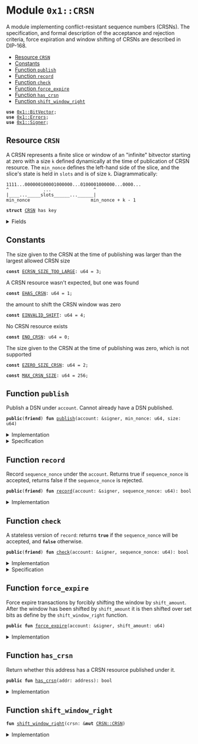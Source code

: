
<a name="0x1_CRSN"></a>

# Module `0x1::CRSN`

A module implementing conflict-resistant sequence numbers (CRSNs).
The specification, and formal description of the acceptance and rejection
criteria, force expiration and window shifting of CRSNs are described in DIP-168.


-  [Resource `CRSN`](#0x1_CRSN_CRSN)
-  [Constants](#@Constants_0)
-  [Function `publish`](#0x1_CRSN_publish)
-  [Function `record`](#0x1_CRSN_record)
-  [Function `check`](#0x1_CRSN_check)
-  [Function `force_expire`](#0x1_CRSN_force_expire)
-  [Function `has_crsn`](#0x1_CRSN_has_crsn)
-  [Function `shift_window_right`](#0x1_CRSN_shift_window_right)


<pre><code><b>use</b> <a href="../../../../../../move-stdlib/docs/BitVector.md#0x1_BitVector">0x1::BitVector</a>;
<b>use</b> <a href="../../../../../../move-stdlib/docs/Errors.md#0x1_Errors">0x1::Errors</a>;
<b>use</b> <a href="../../../../../../move-stdlib/docs/Signer.md#0x1_Signer">0x1::Signer</a>;
</code></pre>



<a name="0x1_CRSN_CRSN"></a>

## Resource `CRSN`

A CRSN  represents a finite slice or window of an "infinite" bitvector
starting at zero with a size <code>k</code> defined dynamically at the time of
publication of CRSN resource. The <code>min_nonce</code> defines the left-hand
side of the slice, and the slice's state is held in <code>slots</code> and is of size <code>k</code>.
Diagrammatically:
```
1111...000000100001000000...0100001000000...0000...
^             ...                ^
|____..._____slots______...______|
min_nonce                       min_nonce + k - 1
```


<pre><code><b>struct</b> <a href="CRSN.md#0x1_CRSN">CRSN</a> has key
</code></pre>



<details>
<summary>Fields</summary>


<dl>
<dt>
<code>min_nonce: u64</code>
</dt>
<dd>

</dd>
<dt>
<code>size: u64</code>
</dt>
<dd>

</dd>
<dt>
<code>slots: <a href="../../../../../../move-stdlib/docs/BitVector.md#0x1_BitVector_BitVector">BitVector::BitVector</a></code>
</dt>
<dd>

</dd>
</dl>


</details>

<a name="@Constants_0"></a>

## Constants


<a name="0x1_CRSN_ECRSN_SIZE_TOO_LARGE"></a>

The size given to the CRSN at the time of publishing was larger than the largest allowed CRSN size


<pre><code><b>const</b> <a href="CRSN.md#0x1_CRSN_ECRSN_SIZE_TOO_LARGE">ECRSN_SIZE_TOO_LARGE</a>: u64 = 3;
</code></pre>



<a name="0x1_CRSN_EHAS_CRSN"></a>

A CRSN resource wasn't expected, but one was found


<pre><code><b>const</b> <a href="CRSN.md#0x1_CRSN_EHAS_CRSN">EHAS_CRSN</a>: u64 = 1;
</code></pre>



<a name="0x1_CRSN_EINVALID_SHIFT"></a>

the amount to shift the CRSN window was zero


<pre><code><b>const</b> <a href="CRSN.md#0x1_CRSN_EINVALID_SHIFT">EINVALID_SHIFT</a>: u64 = 4;
</code></pre>



<a name="0x1_CRSN_ENO_CRSN"></a>

No CRSN resource exists


<pre><code><b>const</b> <a href="CRSN.md#0x1_CRSN_ENO_CRSN">ENO_CRSN</a>: u64 = 0;
</code></pre>



<a name="0x1_CRSN_EZERO_SIZE_CRSN"></a>

The size given to the CRSN at the time of publishing was zero, which is not supported


<pre><code><b>const</b> <a href="CRSN.md#0x1_CRSN_EZERO_SIZE_CRSN">EZERO_SIZE_CRSN</a>: u64 = 2;
</code></pre>



<a name="0x1_CRSN_MAX_CRSN_SIZE"></a>



<pre><code><b>const</b> <a href="CRSN.md#0x1_CRSN_MAX_CRSN_SIZE">MAX_CRSN_SIZE</a>: u64 = 256;
</code></pre>



<a name="0x1_CRSN_publish"></a>

## Function `publish`

Publish a DSN under <code>account</code>. Cannot already have a DSN published.


<pre><code><b>public</b>(<b>friend</b>) <b>fun</b> <a href="CRSN.md#0x1_CRSN_publish">publish</a>(account: &signer, min_nonce: u64, size: u64)
</code></pre>



<details>
<summary>Implementation</summary>


<pre><code><b>public</b>(<b>friend</b>) <b>fun</b> <a href="CRSN.md#0x1_CRSN_publish">publish</a>(account: &signer, min_nonce: u64, size: u64) {
    <b>assert</b>(!<a href="CRSN.md#0x1_CRSN_has_crsn">has_crsn</a>(<a href="../../../../../../move-stdlib/docs/Signer.md#0x1_Signer_address_of">Signer::address_of</a>(account)), <a href="../../../../../../move-stdlib/docs/Errors.md#0x1_Errors_invalid_state">Errors::invalid_state</a>(<a href="CRSN.md#0x1_CRSN_EHAS_CRSN">EHAS_CRSN</a>));
    <b>assert</b>(size &gt; 0, <a href="../../../../../../move-stdlib/docs/Errors.md#0x1_Errors_invalid_argument">Errors::invalid_argument</a>(<a href="CRSN.md#0x1_CRSN_EZERO_SIZE_CRSN">EZERO_SIZE_CRSN</a>));
    <b>assert</b>(size &lt;= <a href="CRSN.md#0x1_CRSN_MAX_CRSN_SIZE">MAX_CRSN_SIZE</a>, <a href="../../../../../../move-stdlib/docs/Errors.md#0x1_Errors_invalid_argument">Errors::invalid_argument</a>(<a href="CRSN.md#0x1_CRSN_ECRSN_SIZE_TOO_LARGE">ECRSN_SIZE_TOO_LARGE</a>));
    move_to(account, <a href="CRSN.md#0x1_CRSN">CRSN</a> {
        min_nonce,
        size,
        slots: <a href="../../../../../../move-stdlib/docs/BitVector.md#0x1_BitVector_new">BitVector::new</a>(size),
    })
}
</code></pre>



</details>

<details>
<summary>Specification</summary>



<pre><code><b>include</b> <a href="../../../../../../move-stdlib/docs/BitVector.md#0x1_BitVector_NewAbortsIf">BitVector::NewAbortsIf</a>{length: size};
<b>aborts_if</b> <a href="CRSN.md#0x1_CRSN_has_crsn">has_crsn</a>(<a href="../../../../../../move-stdlib/docs/Signer.md#0x1_Signer_spec_address_of">Signer::spec_address_of</a>(account)) <b>with</b> <a href="../../../../../../move-stdlib/docs/Errors.md#0x1_Errors_INVALID_STATE">Errors::INVALID_STATE</a>;
<b>aborts_if</b> size == 0 <b>with</b> <a href="../../../../../../move-stdlib/docs/Errors.md#0x1_Errors_INVALID_ARGUMENT">Errors::INVALID_ARGUMENT</a>;
<b>aborts_if</b> size &gt; <a href="CRSN.md#0x1_CRSN_MAX_CRSN_SIZE">MAX_CRSN_SIZE</a> <b>with</b> <a href="../../../../../../move-stdlib/docs/Errors.md#0x1_Errors_INVALID_ARGUMENT">Errors::INVALID_ARGUMENT</a>;
<b>ensures</b> <b>exists</b>&lt;<a href="CRSN.md#0x1_CRSN">CRSN</a>&gt;(<a href="../../../../../../move-stdlib/docs/Signer.md#0x1_Signer_spec_address_of">Signer::spec_address_of</a>(account));
</code></pre>



</details>

<a name="0x1_CRSN_record"></a>

## Function `record`

Record <code>sequence_nonce</code> under the <code>account</code>. Returns true if
<code>sequence_nonce</code> is accepted, returns false if the <code>sequence_nonce</code> is rejected.


<pre><code><b>public</b>(<b>friend</b>) <b>fun</b> <a href="CRSN.md#0x1_CRSN_record">record</a>(account: &signer, sequence_nonce: u64): bool
</code></pre>



<details>
<summary>Implementation</summary>


<pre><code><b>public</b>(<b>friend</b>) <b>fun</b> <a href="CRSN.md#0x1_CRSN_record">record</a>(account: &signer, sequence_nonce: u64): bool
<b>acquires</b> <a href="CRSN.md#0x1_CRSN">CRSN</a> {
    <b>let</b> addr = <a href="../../../../../../move-stdlib/docs/Signer.md#0x1_Signer_address_of">Signer::address_of</a>(account);
    <b>if</b> (<a href="CRSN.md#0x1_CRSN_check">check</a>(account, sequence_nonce)) {
        // <a href="CRSN.md#0x1_CRSN">CRSN</a> <b>exists</b> by `check`.
        <b>let</b> crsn = borrow_global_mut&lt;<a href="CRSN.md#0x1_CRSN">CRSN</a>&gt;(addr);
        // accept nonce
        <b>let</b> scaled_nonce = sequence_nonce - crsn.min_nonce;
        <a href="../../../../../../move-stdlib/docs/BitVector.md#0x1_BitVector_set">BitVector::set</a>(&<b>mut</b> crsn.slots, scaled_nonce);
        <a href="CRSN.md#0x1_CRSN_shift_window_right">shift_window_right</a>(crsn);
        <b>return</b> <b>true</b>
    } <b>else</b> <b>if</b> (<b>exists</b>&lt;<a href="CRSN.md#0x1_CRSN">CRSN</a>&gt;(addr)) { // window was force shifted in this transaction
        <b>let</b> crsn = borrow_global&lt;<a href="CRSN.md#0x1_CRSN">CRSN</a>&gt;(addr);
        <b>if</b> (crsn.min_nonce &gt; sequence_nonce) <b>return</b> <b>true</b>
    };

    <b>false</b>
}
</code></pre>



</details>

<a name="0x1_CRSN_check"></a>

## Function `check`

A stateless version of <code>record</code>: returns <code><b>true</b></code> if the <code>sequence_nonce</code>
will be accepted, and <code><b>false</b></code> otherwise.


<pre><code><b>public</b>(<b>friend</b>) <b>fun</b> <a href="CRSN.md#0x1_CRSN_check">check</a>(account: &signer, sequence_nonce: u64): bool
</code></pre>



<details>
<summary>Implementation</summary>


<pre><code><b>public</b>(<b>friend</b>) <b>fun</b> <a href="CRSN.md#0x1_CRSN_check">check</a>(account: &signer, sequence_nonce: u64): bool
<b>acquires</b> <a href="CRSN.md#0x1_CRSN">CRSN</a> {
    <b>let</b> addr = <a href="../../../../../../move-stdlib/docs/Signer.md#0x1_Signer_address_of">Signer::address_of</a>(account);
    <b>assert</b>(<a href="CRSN.md#0x1_CRSN_has_crsn">has_crsn</a>(addr), <a href="../../../../../../move-stdlib/docs/Errors.md#0x1_Errors_invalid_state">Errors::invalid_state</a>(<a href="CRSN.md#0x1_CRSN_ENO_CRSN">ENO_CRSN</a>));
    <b>let</b> crsn = borrow_global_mut&lt;<a href="CRSN.md#0x1_CRSN">CRSN</a>&gt;(addr);

    // Don't accept <b>if</b> it's outside of the window
    <b>if</b> ((sequence_nonce &lt; crsn.min_nonce) ||
        ((sequence_nonce <b>as</b> u128) &gt;= (crsn.min_nonce <b>as</b> u128) + (<a href="../../../../../../move-stdlib/docs/BitVector.md#0x1_BitVector_length">BitVector::length</a>(&crsn.slots) <b>as</b> u128))) {
        <b>false</b>
    } <b>else</b> {
        // scaled nonce is the index in the window
        <b>let</b> scaled_nonce = sequence_nonce - crsn.min_nonce;

        // Bit already set, reject, otherwise accept
        !<a href="../../../../../../move-stdlib/docs/BitVector.md#0x1_BitVector_is_index_set">BitVector::is_index_set</a>(&crsn.slots, scaled_nonce)
    }
}
</code></pre>



</details>

<details>
<summary>Specification</summary>



<pre><code><b>include</b> <a href="CRSN.md#0x1_CRSN_CheckAbortsIf">CheckAbortsIf</a>{addr: <a href="../../../../../../move-stdlib/docs/Signer.md#0x1_Signer_spec_address_of">Signer::spec_address_of</a>(account)};
</code></pre>




<a name="0x1_CRSN_CheckAbortsIf"></a>


<pre><code><b>schema</b> <a href="CRSN.md#0x1_CRSN_CheckAbortsIf">CheckAbortsIf</a> {
    addr: address;
    sequence_nonce: u64;
    <b>let</b> crsn = <b>global</b>&lt;<a href="CRSN.md#0x1_CRSN">CRSN</a>&gt;(addr);
    <b>let</b> scaled_nonce = sequence_nonce - crsn.min_nonce;
    <b>aborts_if</b> !<a href="CRSN.md#0x1_CRSN_has_crsn">has_crsn</a>(addr) <b>with</b> <a href="../../../../../../move-stdlib/docs/Errors.md#0x1_Errors_INVALID_STATE">Errors::INVALID_STATE</a>;
    <b>include</b> <a href="CRSN.md#0x1_CRSN_has_crsn">has_crsn</a>(addr) &&
            (sequence_nonce &gt;= crsn.min_nonce) &&
            (sequence_nonce + crsn.min_nonce &lt; <a href="../../../../../../move-stdlib/docs/BitVector.md#0x1_BitVector_length">BitVector::length</a>(crsn.slots))
    ==&gt; <a href="../../../../../../move-stdlib/docs/BitVector.md#0x1_BitVector_IsIndexSetAbortsIf">BitVector::IsIndexSetAbortsIf</a>{bitvector: crsn.slots, bit_index: scaled_nonce };
}
</code></pre>




<a name="0x1_CRSN_spec_check"></a>


<pre><code><b>fun</b> <a href="CRSN.md#0x1_CRSN_spec_check">spec_check</a>(addr: address, sequence_nonce: u64): bool {
   <b>let</b> crsn = <b>global</b>&lt;<a href="CRSN.md#0x1_CRSN">CRSN</a>&gt;(addr);
   <b>if</b> ((sequence_nonce &lt; crsn.min_nonce) ||
       (sequence_nonce &gt;= crsn.min_nonce + <a href="../../../../../../move-stdlib/docs/BitVector.md#0x1_BitVector_length">BitVector::length</a>(crsn.slots))) {
       <b>false</b>
   } <b>else</b> {
       <b>let</b> scaled_nonce = sequence_nonce - crsn.min_nonce;
       !<a href="../../../../../../move-stdlib/docs/BitVector.md#0x1_BitVector_spec_is_index_set">BitVector::spec_is_index_set</a>(crsn.slots, scaled_nonce)
   }
}
</code></pre>



</details>

<a name="0x1_CRSN_force_expire"></a>

## Function `force_expire`

Force expire transactions by forcibly shifting the window by
<code>shift_amount</code>. After the window has been shifted by <code>shift_amount</code> it is
then shifted over set bits as define by the <code>shift_window_right</code> function.


<pre><code><b>public</b> <b>fun</b> <a href="CRSN.md#0x1_CRSN_force_expire">force_expire</a>(account: &signer, shift_amount: u64)
</code></pre>



<details>
<summary>Implementation</summary>


<pre><code><b>public</b> <b>fun</b> <a href="CRSN.md#0x1_CRSN_force_expire">force_expire</a>(account: &signer, shift_amount: u64)
<b>acquires</b> <a href="CRSN.md#0x1_CRSN">CRSN</a> {
    <b>assert</b>(shift_amount &gt; 0, <a href="../../../../../../move-stdlib/docs/Errors.md#0x1_Errors_invalid_argument">Errors::invalid_argument</a>(<a href="CRSN.md#0x1_CRSN_EINVALID_SHIFT">EINVALID_SHIFT</a>));
    <b>let</b> addr = <a href="../../../../../../move-stdlib/docs/Signer.md#0x1_Signer_address_of">Signer::address_of</a>(account);
    <b>assert</b>(<a href="CRSN.md#0x1_CRSN_has_crsn">has_crsn</a>(addr), <a href="../../../../../../move-stdlib/docs/Errors.md#0x1_Errors_invalid_state">Errors::invalid_state</a>(<a href="CRSN.md#0x1_CRSN_ENO_CRSN">ENO_CRSN</a>));
    <b>let</b> crsn = borrow_global_mut&lt;<a href="CRSN.md#0x1_CRSN">CRSN</a>&gt;(addr);

    <a href="../../../../../../move-stdlib/docs/BitVector.md#0x1_BitVector_shift_left">BitVector::shift_left</a>(&<b>mut</b> crsn.slots, shift_amount);

    crsn.min_nonce = crsn.min_nonce + shift_amount;
    // shift over any set bits
    <a href="CRSN.md#0x1_CRSN_shift_window_right">shift_window_right</a>(crsn);
}
</code></pre>



</details>

<a name="0x1_CRSN_has_crsn"></a>

## Function `has_crsn`

Return whether this address has a CRSN resource published under it.


<pre><code><b>public</b> <b>fun</b> <a href="CRSN.md#0x1_CRSN_has_crsn">has_crsn</a>(addr: address): bool
</code></pre>



<details>
<summary>Implementation</summary>


<pre><code><b>public</b> <b>fun</b> <a href="CRSN.md#0x1_CRSN_has_crsn">has_crsn</a>(addr: address): bool {
    <b>exists</b>&lt;<a href="CRSN.md#0x1_CRSN">CRSN</a>&gt;(addr)
}
</code></pre>



</details>

<a name="0x1_CRSN_shift_window_right"></a>

## Function `shift_window_right`



<pre><code><b>fun</b> <a href="CRSN.md#0x1_CRSN_shift_window_right">shift_window_right</a>(crsn: &<b>mut</b> <a href="CRSN.md#0x1_CRSN_CRSN">CRSN::CRSN</a>)
</code></pre>



<details>
<summary>Implementation</summary>


<pre><code><b>fun</b> <a href="CRSN.md#0x1_CRSN_shift_window_right">shift_window_right</a>(crsn: &<b>mut</b> <a href="CRSN.md#0x1_CRSN">CRSN</a>) {
    <b>let</b> index = <a href="../../../../../../move-stdlib/docs/BitVector.md#0x1_BitVector_longest_set_sequence_starting_at">BitVector::longest_set_sequence_starting_at</a>(&crsn.slots, 0);

    // <b>if</b> there is no run of set bits <b>return</b> early
    <b>if</b> (index == 0) <b>return</b>;
    <a href="../../../../../../move-stdlib/docs/BitVector.md#0x1_BitVector_shift_left">BitVector::shift_left</a>(&<b>mut</b> crsn.slots, index);
    crsn.min_nonce = crsn.min_nonce + index;
}
</code></pre>



</details>


[//]: # ("File containing references which can be used from documentation")
[ACCESS_CONTROL]: https://github.com/diem/dip/blob/main/dips/dip-2.md
[ROLE]: https://github.com/diem/dip/blob/main/dips/dip-2.md#roles
[PERMISSION]: https://github.com/diem/dip/blob/main/dips/dip-2.md#permissions
